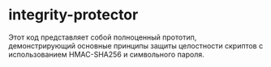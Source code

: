 # integrity-protector
Этот код представляет собой полноценный прототип, демонстрирующий основные принципы защиты целостности скриптов с использованием HMAC-SHA256 и символьного пароля.
